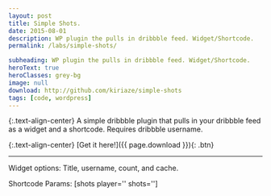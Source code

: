 ```yaml
---
layout: post
title: Simple Shots.
date: 2015-08-01
description: WP plugin the pulls in dribbble feed. Widget/Shortcode.
permalink: /labs/simple-shots/

subheading: WP plugin the pulls in dribbble feed. Widget/Shortcode.
heroText: true
heroClasses: grey-bg
image: null
download: http://github.com/kiriaze/simple-shots
tags: [code, wordpress]
---
```


{:.text-align-center}
A simple dribbble plugin that pulls in your dribbble feed as a widget and a shortcode. Requires dribbble username.

{:.text-align-center}
[Get it here!]({{ page.download }}){: .btn}

---

Widget options: Title, username, count, and cache.

Shortcode Params: [shots player='' shots='']
